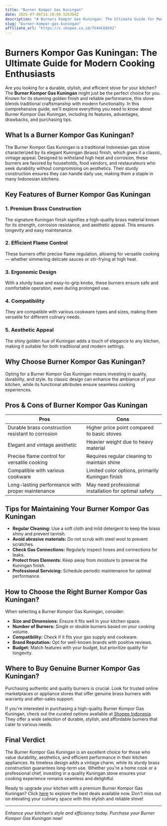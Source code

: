 ```yaml
---
title: "Burner Kompor Gas Kuningan"
date: 2025-07-06T14:10:09.526384Z
description: "# Burners Kompor Gas Kuningan: The Ultimate Guide for Modern Cooking Enthusiasts..."
slug: "burner-kompor-gas-kuningan"
affiliate_url: "https://s.shopee.co.id/7V44C68VX2"
---
```

# Burners Kompor Gas Kuningan: The Ultimate Guide for Modern Cooking Enthusiasts

Are you looking for a durable, stylish, and efficient stove for your kitchen? The **Burner Kompor Gas Kuningan** might just be the perfect choice for you. Known for its stunning golden finish and reliable performance, this stove blends traditional craftsmanship with modern functionality. In this comprehensive guide, we'll explore everything you need to know about Burner Kompor Gas Kuningan, including its features, advantages, drawbacks, and purchasing tips.

## What Is a Burner Kompor Gas Kuningan?

The Burner Kompor Gas Kuningan is a traditional Indonesian gas stove characterized by its elegant Kuningan (brass) finish, which gives it a classic, vintage appeal. Designed to withstand high heat and corrosion, these burners are favored by households, food vendors, and restaurateurs who seek durability without compromising on aesthetics. Their sturdy construction ensures they can handle daily use, making them a staple in many Indonesian kitchens.

## Key Features of Burner Kompor Gas Kuningan

### 1. Premium Brass Construction
The signature Kuningan finish signifies a high-quality brass material known for its strength, corrosion resistance, and aesthetic appeal. This ensures longevity and easy maintenance.

### 2. Efficient Flame Control
These burners offer precise flame regulation, allowing for versatile cooking — whether simmering delicate sauces or stir-frying at high heat.

### 3. Ergonomic Design
With a sturdy base and easy-to-grip knobs, these burners ensure safe and comfortable operation, even during prolonged use.

### 4. Compatibility
They are compatible with various cookware types and sizes, making them versatile for different culinary needs.

### 5. Aesthetic Appeal
The shiny golden hue of Kuningan adds a touch of elegance to any kitchen, making it suitable for both traditional and modern settings.

## Why Choose Burner Kompor Gas Kuningan?

Opting for a Burner Kompor Gas Kuningan means investing in quality, durability, and style. Its classic design can enhance the ambiance of your kitchen, while its functional attributes ensure seamless cooking experiences.

## Pros & Cons of Burner Kompor Gas Kuningan

| **Pros** | **Cons** |
| --- | --- |
| Durable brass construction resistant to corrosion | Higher price point compared to basic stoves |
| Elegant and vintage aesthetic | Heavier weight due to heavy material |
| Precise flame control for versatile cooking | Requires regular cleaning to maintain shine |
| Compatible with various cookware | Limited color options, primarily Kuningan finish |
| Long-lasting performance with proper maintenance | May need professional installation for optimal safety |

## Tips for Maintaining Your Burner Kompor Gas Kuningan

- **Regular Cleaning:** Use a soft cloth and mild detergent to keep the brass shiny and prevent tarnish.
- **Avoid abrasive materials:** Do not scrub with steel wool to prevent scratches.
- **Check Gas Connections:** Regularly inspect hoses and connections for leaks.
- **Protect from Elements:** Keep away from moisture to preserve the Kuningan finish.
- **Professional Servicing:** Schedule periodic maintenance for optimal performance.

## How to Choose the Right Burner Kompor Gas Kuningan?

When selecting a Burner Kompor Gas Kuningan, consider:

- **Size and Dimensions:** Ensure it fits well in your kitchen space.
- **Number of Burners:** Single or double burners based on your cooking volume.
- **Compatibility:** Check if it fits your gas supply and cookware.
- **Brand Reputation:** Opt for well-known brands with positive reviews.
- **Budget:** Match features with your budget, but prioritize quality for longevity.

## Where to Buy Genuine Burner Kompor Gas Kuningan?

Purchasing authentic and quality burners is crucial. Look for trusted online marketplaces or appliance stores that offer genuine brass burners with warranty and after-sales support.

If you're interested in purchasing a high-quality Burner Kompor Gas Kuningan, check out the curated options available at [Shopee Indonesia](https://s.shopee.co.id/7V44C68VX2). They offer a wide selection of durable, stylish, and affordable burners that cater to various needs.

## Final Verdict

The Burner Kompor Gas Kuningan is an excellent choice for those who value durability, aesthetics, and efficient performance in their kitchen appliances. Its timeless design adds a vintage charm, while its sturdy brass construction guarantees long-term use. Whether you're a home cook or a professional chef, investing in a quality Kuningan stove ensures your cooking experience remains seamless and delightful.

Ready to upgrade your kitchen with a premium Burner Kompor Gas Kuningan? Click [here](https://s.shopee.co.id/7V44C68VX2) to explore the best deals available now. Don't miss out on elevating your culinary space with this stylish and reliable stove!

---

*Enhance your kitchen’s style and efficiency today. Purchase your Burner Kompor Gas Kuningan now!*